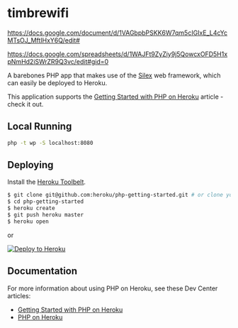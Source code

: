 # timbrewifi

https://docs.google.com/document/d/1VAGbpbPSKK6W7qm5cIGIxE_L4cYcMTsOJ_MftIHxY6Q/edit#

https://docs.google.com/spreadsheets/d/1WAJFt9ZyZiy9j5QowcxOFD5H1xpNmHd2iSWrZR9Q3vc/edit#gid=0

A barebones PHP app that makes use of the [Silex](http://silex.sensiolabs.org/) web framework, which can easily be deployed to Heroku.

This application supports the [Getting Started with PHP on Heroku](https://devcenter.heroku.com/articles/getting-started-with-php) article - check it out.

## Local Running

```sh
php -t wp -S localhost:8080
```

## Deploying

Install the [Heroku Toolbelt](https://toolbelt.heroku.com/).

```sh
$ git clone git@github.com:heroku/php-getting-started.git # or clone your own fork
$ cd php-getting-started
$ heroku create
$ git push heroku master
$ heroku open
```

or

[![Deploy to Heroku](https://www.herokucdn.com/deploy/button.png)](https://heroku.com/deploy)

## Documentation

For more information about using PHP on Heroku, see these Dev Center articles:

- [Getting Started with PHP on Heroku](https://devcenter.heroku.com/articles/getting-started-with-php)
- [PHP on Heroku](https://devcenter.heroku.com/categories/php)
